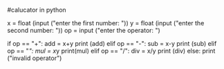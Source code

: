#calucator in python

x = float (input ("enter the first number: "))
y = float (input ("enter the second number: "))
op = input ("enter the operator: ")

if op == "+":
   add = x+y
   print (add)
elif op == "-":
   sub = x-y
   print (sub)
elif op == "*":
   mul = x*y
   print(mul)
elif op == "/":
   div = x/y
   print (div)
else:
   print ("invalid operator")
